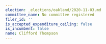 ```yaml
---
election: _elections/oakland/2020-11-03.md
committee_name: No committee registered
filer_id: ''
is_accepted_expenditure_ceiling: false
is_incumbent: false
name: Clifford Thompson
---
```

